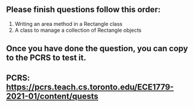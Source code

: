 ## Please finish questions follow this order:

1.  Writing an area method in a Rectangle class
2.  A class to manage a collection of Rectangle objects

## Once you have done the question, you can copy to the PCRS to test it.

## PCRS: https://pcrs.teach.cs.toronto.edu/ECE1779-2021-01/content/quests
